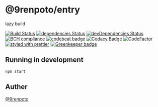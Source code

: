 # @9renpoto/entry

lazy build

[![Build Status](https://travis-ci.org/9renpoto/entry.svg?branch=master)](https://travis-ci.org/9renpoto/entry)
[![dependencies Status](https://david-dm.org/9renpoto/entry/status.svg)](https://david-dm.org/9renpoto/entry)
[![devDependencies Status](https://david-dm.org/9renpoto/entry/dev-status.svg)](https://david-dm.org/9renpoto/entry?type=dev)
[![BCH compliance](https://bettercodehub.com/edge/badge/9renpoto/entry?branch=master)](https://bettercodehub.com/)
[![codebeat badge](https://codebeat.co/badges/ef796be0-d38b-40e2-b58b-5fcd43bba4c2)](https://codebeat.co/projects/github-com-9renpoto-entry-master)
[![Codacy Badge](https://api.codacy.com/project/badge/Grade/95f6819e299548d688ef1c404a422e65)](https://www.codacy.com/app/9renpoto/entry?utm_source=github.com&amp;utm_medium=referral&amp;utm_content=9renpoto/entry&amp;utm_campaign=Badge_Grade)
[![CodeFactor](https://www.codefactor.io/repository/github/9renpoto/entry/badge)](https://www.codefactor.io/repository/github/9renpoto/entry)
[![styled with prettier](https://img.shields.io/badge/styled_with-prettier-ff69b4.svg)](https://github.com/prettier/prettier)
[![Greenkeeper badge](https://badges.greenkeeper.io/9renpoto/entry.svg)](https://greenkeeper.io/)

## Running in development

    npm start

## Auther

[@9renpoto](https://twitter.com/9renpoto)
